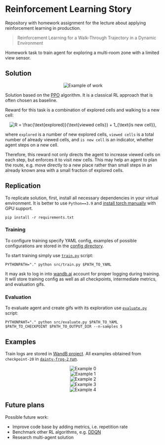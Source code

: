 # Reinforcement Learning Story

Repository with homework assignment for the lecture about applying reinforcement learning in production.
> Reinforcement Learning for a Walk-Through Trajectory in a Dynamic Environment

Homework task to train agent for exploring a multi-room zone with a limited view sensor.

## Solution

<p align="center">
    <img src="https://github.com/SpirinEgor/rl_story/blob/master/examples/example-0.gif" alt="Example of work"/>
</p>

Solution based on the [PPO](https://arxiv.org/abs/1707.06347) algorithm.
It is a classical RL approach that is often chosen as baseline.

Reward for this task is a combination of explored cells and walking to a new cell:

<p align="center">
    <img src="https://latex.codecogs.com/png.latex?\inline&space;R&space;=&space;\frac{\text{explored}}{\text{viewed&space;cells}}&space;&plus;&space;1_{\text{is&space;new&space;cell}}," title="R = \frac{\text{explored}}{\text{viewed cells}} + 1_{\text{is new cell}}," />
</p>

where `explored` is a number of new explored cells,
`viewed cells` is a total number of already viewed cells, and
`is new cell` is an indicator, whether agent steps on a new cell.

Therefore, this reward not only directs the agent to increase viewed cells on each step,
but enforces it to visit new cells.
This may help an agent to plan the route,
e.g. move directly to a new place rather than small steps in an already known area with a small fraction of explored cells.

## Replication

To replicate solution, first, install all necessary dependencies in your virtual environment.
It is better to use `Python==3.9` and [install torch manually](https://pytorch.org/get-started/locally/) with GPU support.
```shell
pip install -r requirements.txt
```

### Training

To configure training specify YAML config,
examples of possible configurations are stored in the [config directory](configs).

To start training simply use [`train.py`](src/train.py) script:
```shell
PYTHONPATH="." python src/train.py $PATH_TO_YAML
```

It may ask to log in into [wandb.ai](https://wandb.ai/) account for proper logging during training.
It will store training config as well as all checkpoints, intermediate metrics, and evaluation gifs.

### Evaluation

To evaluate agent and create gifs with its exploration use [`evaluate.py`](src/evaluate.py) script:
```shell
PYTHONPAHT="." python src/evaluate.py $PATH_TO_YAML $PATH_TO_CHECKPOINT $PATH_TO_OUTPUT_DIR --n-samples 5
```

## Examples

Train logs are stored in [WandB project](https://wandb.ai/voudy/RL-vacuum).
All examples obtained from `checkpoint-20` in [`dainty-frog-2` run](https://wandb.ai/voudy/RL-vacuum/runs/1o8b1ott).

<p align="center">
    <img src="https://github.com/SpirinEgor/rl_story/blob/master/examples/example-0.gif" alt="Example 0"/>
    <br>
    <img src="https://github.com/SpirinEgor/rl_story/blob/master/examples/example-1.gif" alt="Example 1"/>
    <br>
    <img src="https://github.com/SpirinEgor/rl_story/blob/master/examples/example-2.gif" alt="Example 2"/>
    <br>
    <img src="https://github.com/SpirinEgor/rl_story/blob/master/examples/example-3.gif" alt="Example 3"/>
    <br>
    <img src="https://github.com/SpirinEgor/rl_story/blob/master/examples/example-4.gif" alt="Example 4"/>
</p>

## Future plans

Possible future work:
- Improve code base by adding metrics, i.e. repetition rate
- Benchmark other RL algorithms, e.g. [DDQN](https://arxiv.org/abs/1509.06461)
- Research multi-agent solution
